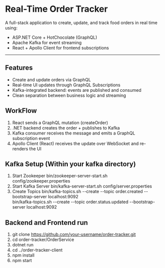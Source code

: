 # Real-Time Order Tracker

A full-stack application to create, update, and track food orders in real time using:
- ASP.NET Core + HotChocolate (GraphQL)
- Apache Kafka for event streaming
- React + Apollo Client for frontend subscriptions

---

## Features

- Create and update orders via GraphQL
- Real-time UI updates through GraphQL Subscriptions
- Kafka-integrated backend: events are published and consumed
- Clean separation between business logic and streaming

## WorkFlow
1. React sends a GraphQL mutation (createOrder)
2. .NET backend creates the order + publishes to Kafka
3. Kafka consumer receives the message and emits a GraphQL subscription event
4. Apollo Client (React) receives the update over WebSocket and re-renders the UI

## Kafka Setup (Within your kafka directory)
1. Start Zookeeper
bin/zookeeper-server-start.sh config/zookeeper.properties
2. Start Kafka Server
bin/kafka-server-start.sh config/server.properties
3. Create Topics
bin/kafka-topics.sh --create --topic order.created --bootstrap-server localhost:9092 <br>
bin/kafka-topics.sh --create --topic order.status.updated --bootstrap-server localhost:9092

## Backend and Frontend run
1. git clone https://github.com/your-username/order-tracker.git
2. cd order-tracker/OrderService
3. dotnet run
4. cd ../order-tracker-client
5. npm install
6. npm start
